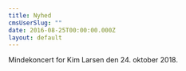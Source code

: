 ```yaml
---
title: Nyhed
cmsUserSlug: ""
date: 2016-08-25T00:00:00.000Z
layout: default
---
```


Mindekoncert for Kim Larsen den 24. oktober 2018.